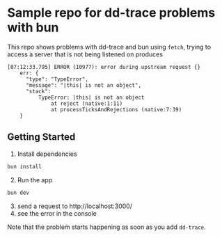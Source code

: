 # Sample repo for dd-trace problems with bun

This repo shows problems with dd-trace and bun using `fetch`, trying to access a server that is not being listened on produces

```
[07:12:33.795] ERROR (10977): error during upstream request {}
    err: {
      "type": "TypeError",
      "message": "|this| is not an object",
      "stack":
          TypeError: |this| is not an object
              at reject (native:1:11)
              at processTicksAndRejections (native:7:39)
    }
```

## Getting Started

1. Install dependencies
```bash
bun install
```
2. Run the app
```bash
bun dev
```
3. send a request to http://localhost:3000/
4. see the error in the console

Note that the problem starts happening as soon as you add 
`dd-trace`.